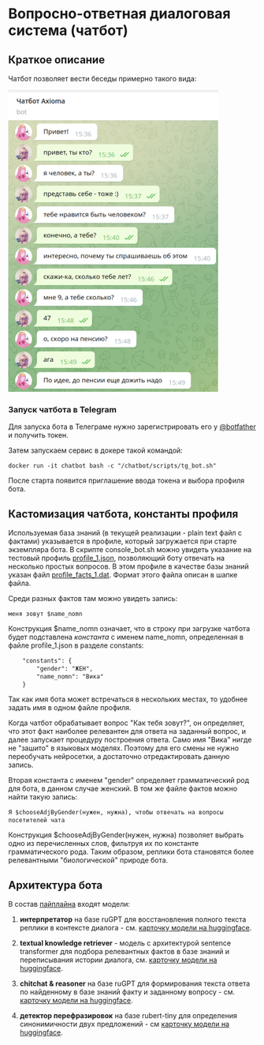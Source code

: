 # Вопросно-ответная диалоговая система (чатбот)

## Краткое описание

Чатбот позволяет вести беседы примерно такого вида:

![диалог с чатботом в телеграмме](chatbot.png)


### Запуск чатбота в Telegram

Для запуска бота в Телеграме нужно зарегистрировать его у [@botfather](https://t.me/BotFather) и получить токен.

Затем запускаем сервис в докере такой командой:

```
docker run -it chatbot bash -c "/chatbot/scripts/tg_bot.sh"
``` 

После старта появится приглашение ввода токена и выбора профиля бота.


## Кастомизация чатбота, константы профиля

Используемая база знаний (в текущей реализации - plain text файл с фактами) указывается
в профиле, который загружается при старте экземпляра бота. В скрипте console_bot.sh
можно увидеть указание на тестовый профиль [profile_1.json](https://github.com/Koziev/chatbot/blob/master/data/profile_1.json),
позволяющий боту отвечать на несколько простых вопросов. В этом профиле в качестве базы знаний
указан файл [profile_facts_1.dat](https://github.com/Koziev/chatbot/blob/master/data/profile_facts_1.dat).
Формат этого файла описан в шапке файла.

Среди разных фактов там можно увидеть запись:

```
меня зовут $name_nomn
```

Конструкция $name_nomn означает, что в строку при загрузке чатбота будет подставлена
*константа* с именем name_nomn, определенная в файле profile_1.json в разделе constants:

```
	"constants": {
		"gender": "ЖЕН",
		"name_nomn": "Вика"
	}
```

Так как имя бота может встречаться в нескольких местах, то удобнее задать имя в одном файле профиля. 

Когда чатбот обрабатывает вопрос "Как тебя зовут?", он определяет, что этот факт наиболее
релевантен для ответа на заданный вопрос, и далее запускает процедуру построения
ответа. Само имя "Вика" нигде не "зашито" в языковых моделях. Поэтому для его смены не нужно переобучать
нейросетки, а достаточно отредактировать данную запись.

Вторая константа с именем "gender" определяет грамматический род для бота, в данном случае женский. В том же файле
фактов можно найти такую запись:

```
Я $chooseAdjByGender(нужен, нужна), чтобы отвечать на вопросы посетителей чата
```

Конструкция $chooseAdjByGender(нужен, нужна) позволяет выбрать одно из перечисленных слов, фильтруя
их по константе грамматического рода. Таким образом, реплики бота становятся более релевантными
"биологической" природе бота.


## Архитектура бота

В состав [пайплайна](https://github.com/Koziev/chatbot/blob/core_v4/ruchatbot/bot/conversation_engine.py) входят модели:

1) **интерпретатор** на базе ruGPT для восстановления полного текста реплики в контексте диалога - см. [карточку модели на huggingface](https://huggingface.co/inkoziev/rugpt_interpreter).

2) **textual knowledge retriever** - модель с архитектурой sentence transformer для подбора релевантных фактов в базе знаний и переписывания истории диалога, см. [карточку модели на huggingface](https://huggingface.co/inkoziev/sbert_pq).

3) **chitchat & reasoner** на базе ruGPT для формирования текста ответа по найденному в базе знаний факту и заданному вопросу - см. [карточку модели на huggingface](https://huggingface.co/inkoziev/rugpt_chitchat).

4) **детектор перефразировок** на базе rubert-tiny для определения синонимичности двух предложений - см [карточку модели на huggingface](https://huggingface.co/inkoziev/sbert_synonymy).

